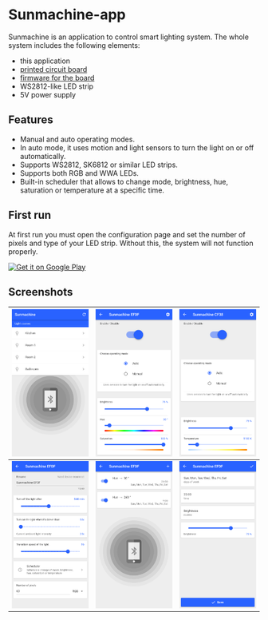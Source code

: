 # Sunmachine-app
Sunmachine is an application to control smart lighting system.
The whole system includes the following elements:
- this application
- [printed circuit board](https://github.com/gblach/Sunmachine-A3-pcb)
- [firmware for the board](https://github.com/gblach/Sunmachine-A3-fw)
- WS2812-like LED strip
- 5V power supply

## Features
- Manual and auto operating modes.
- In auto mode, it uses motion and light sensors to turn the light on or off automatically.
- Supports WS2812, SK6812 or similar LED strips.
- Supports both RGB and WWA LEDs.
- Built-in scheduler that allows to change mode, brightness, hue, saturation or temperature at a specific time.

## First run
At first run you must open the configuration page and set the number of pixels and type of your LED strip.  Without this, the system will not function properly.

<a href='https://play.google.com/store/apps/details?id=pl.blach.sunmachine'><img alt='Get it on Google Play' src='https://play.google.com/intl/en_us/badges/static/images/badges/en_badge_web_generic.png' style="width:240px;"/></a>

## Screenshots
| ![screenshot 1](screenshots/screenshot1.png) | ![screenshot 2](screenshots/screenshot2.png) | ![screenshot 3](screenshots/screenshot3.png) |
| - | - | - |
| ![screenshot 4](screenshots/screenshot4.png) | ![screenshot 5](screenshots/screenshot5.png) | ![screenshot 6](screenshots/screenshot6.png) |
